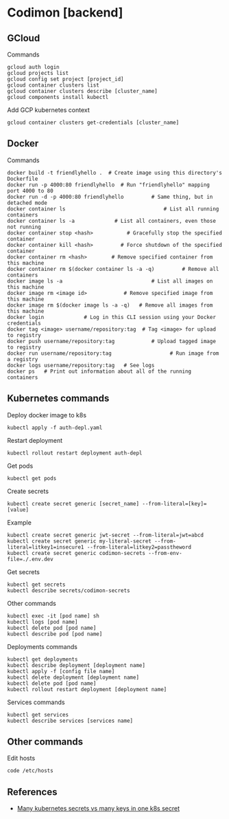 # Codimon [backend]

## GCloud

Commands
```
gcloud auth login
gcloud projects list
gcloud config set project [project_id]
gcloud container clusters list
gcloud container clusters describe [cluster_name]
gcloud components install kubectl
```

Add GCP kubernetes context
```
gcloud container clusters get-credentials [cluster_name]
```

## Docker

Commands
```
docker build -t friendlyhello .  # Create image using this directory's Dockerfile
docker run -p 4000:80 friendlyhello  # Run "friendlyhello" mapping port 4000 to 80
docker run -d -p 4000:80 friendlyhello         # Same thing, but in detached mode
docker container ls                                # List all running containers
docker container ls -a             # List all containers, even those not running
docker container stop <hash>           # Gracefully stop the specified container
docker container kill <hash>         # Force shutdown of the specified container
docker container rm <hash>        # Remove specified container from this machine
docker container rm $(docker container ls -a -q)         # Remove all containers
docker image ls -a                             # List all images on this machine
docker image rm <image id>            # Remove specified image from this machine
docker image rm $(docker image ls -a -q)   # Remove all images from this machine
docker login             # Log in this CLI session using your Docker credentials
docker tag <image> username/repository:tag  # Tag <image> for upload to registry
docker push username/repository:tag            # Upload tagged image to registry
docker run username/repository:tag                   # Run image from a registry
docker logs username/repository:tag   # See logs
docker ps   # Print out information about all of the running containers
```

## Kubernetes commands

Deploy docker image to k8s
```
kubectl apply -f auth-depl.yaml
```

Restart deployment
```
kubectl rollout restart deployment auth-depl
```

Get pods
```
kubectl get pods
```

Create secrets
```
kubectl create secret generic [secret_name] --from-literal=[key]=[value]
```

Example
```
kubectl create secret generic jwt-secret --from-literal=jwt=abcd
kubectl create secret generic my-literal-secret --from-literal=litkey1=insecure1 --from-literal=litkey2=passtheword
kubectl create secret generic codimon-secrets --from-env-file=./.env.dev
```

Get secrets
```
kubectl get secrets
kubectl describe secrets/codimon-secrets
```

Other commands
```
kubectl exec -it [pod name] sh
kubectl logs [pod name]
kubectl delete pod [pod name]
kubectl describe pod [pod name]
```

Deployments commands
```
kubectl get deployments
kubectl describe deployment [deployment name]
kubectl apply -f [config file name]
kubectl delete deployment [deployment name]
kubectl delete pod [pod name]
kubectl rollout restart deployment [deployment name]
```

Services commands
```
kubectl get services
kubectl describe services [services name]
```

## Other commands

Edit hosts
```
code /etc/hosts
```

## References
- [Many kubernetes secrets vs many keys in one k8s secret](https://stackoverflow.com/questions/60266455/many-kubernetes-secrets-vs-many-keys-in-one-k8s-secret)